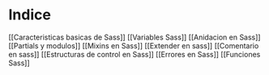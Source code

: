 # Indice
[[Caracteristicas basicas de Sass]]
[[Variables Sass]]
[[Anidacion en Sass]]
[[Partials y modulos]]
[[Mixins en Sass]]
[[Extender en sass]]
[[Comentario en sass]]
[[Estructuras de control en Sass]]
[[Errores en Sass]]
[[Funciones Sass]]


